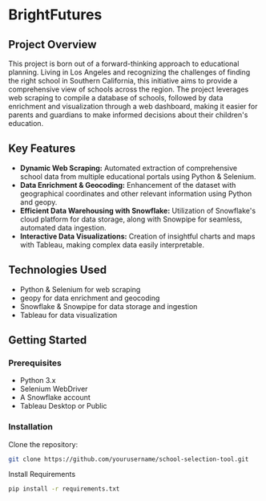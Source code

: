 # BrightFutures

## Project Overview

This project is born out of a forward-thinking approach to educational planning. Living in Los Angeles and recognizing the challenges of finding the right school in Southern California, this initiative aims to provide a comprehensive view of schools across the region. The project leverages web scraping to compile a database of schools, followed by data enrichment and visualization through a web dashboard, making it easier for parents and guardians to make informed decisions about their children's education.

## Key Features
- **Dynamic Web Scraping:** Automated extraction of comprehensive school data from multiple educational portals using Python & Selenium.
- **Data Enrichment & Geocoding:** Enhancement of the dataset with geographical coordinates and other relevant information using Python and geopy.
- **Efficient Data Warehousing with Snowflake:** Utilization of Snowflake's cloud platform for data storage, along with Snowpipe for seamless, automated data ingestion.
- **Interactive Data Visualizations:** Creation of insightful charts and maps with Tableau, making complex data easily interpretable.


## Technologies Used
- Python & Selenium for web scraping
- geopy for data enrichment and geocoding
- Snowflake & Snowpipe for data storage and ingestion
- Tableau for data visualization

## Getting Started

### Prerequisites
- Python 3.x
- Selenium WebDriver
- A Snowflake account
- Tableau Desktop or Public

### Installation
Clone the repository:
   ```bash
   git clone https://github.com/yourusername/school-selection-tool.git
   ```
Install Requirements
```bash
pip install -r requirements.txt
```

